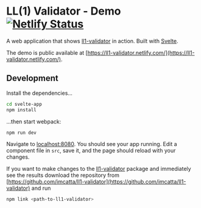 # LL(1) Validator - Demo [![Netlify Status](https://api.netlify.com/api/v1/badges/dbcf482b-152c-48ca-b8a2-49365e4656ab/deploy-status)](https://app.netlify.com/sites/ll1-validator/deploys)

A web application that shows [ll1-validator](https://github.com/imcatta/ll1-validator) in action. Built with [Svelte](https://svelte.dev/).

The demo is public available at [https://ll1-validator.netlify.com/](https://ll1-validator.netlify.com/).

## Development

Install the dependencies...

```bash
cd svelte-app
npm install
```

...then start webpack:

```bash
npm run dev
```

Navigate to [localhost:8080](http://localhost:8080). You should see your app running. Edit a component file in `src`, save it, and the page should reload with your changes.

If you want to make changes to the [ll1-validator](https://github.com/imcatta/ll1-validator) package and immediately see the results download the repository from [https://github.com/imcatta/ll1-validator](https://github.com/imcatta/ll1-validator) and run

```bash
npm link <path-to-ll1-validator>
```
